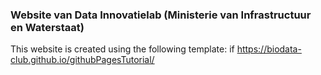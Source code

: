 ### Website van Data Innovatielab (Ministerie van Infrastructuur en Waterstaat)
This website is created using the following template: if https://biodata-club.github.io/githubPagesTutorial/
